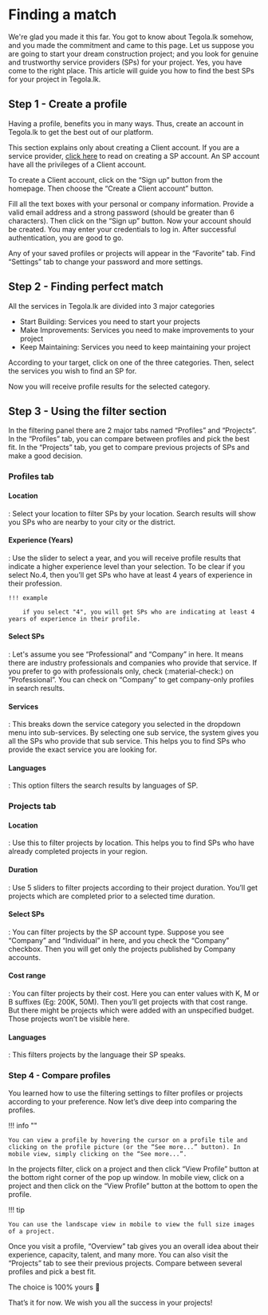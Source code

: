 # Finding a match

We're glad you made it this far. You got to know about Tegola.lk somehow, and you made the commitment and came to this page. Let us suppose you are going to start your dream construction project; and you look for genuine and trustworthy service providers (SPs) for your project. Yes, you have come to the right place. This article will guide you how to find the best SPs for your project in Tegola.lk.

## Step 1 - Create a profile

Having a profile, benefits you in many ways. Thus, create an account in Tegola.lk to get the best out of our platform.

This section explains only about creating a Client account. If you are a service provider, [click here](/creating-accounts/account-types) to read on creating a SP account. An SP account have all the privileges of a Client account.

To create a Client account, click on the “Sign up” button from the homepage. Then choose the “Create a Client account” button.

Fill all the text boxes with your personal or company information. Provide a valid email address and a strong password (should be greater than 6 characters). Then click on the “Sign up” button. Now your account should be created. You may enter your credentials to log in. After successful authentication, you are good to go.

Any of your saved profiles or projects will appear in the “Favorite” tab. Find “Settings” tab to change your password and more settings.

## Step 2 - Finding perfect match

All the services in Tegola.lk are divided into 3 major categories

* Start Building: Services you need to start your projects
* Make Improvements:  Services you need to make improvements to your project
* Keep Maintaining: Services you need to keep maintaining your project

According to your target, click on one of the three categories. Then, select the services you wish to find an SP for.

Now you will receive profile results for the selected category.

## Step 3 - Using the filter section

In the filtering panel there are 2 major tabs named “Profiles” and “Projects”. In the “Profiles” tab, you can compare between profiles and pick the best fit. In the “Projects” tab, you get to compare previous projects of SPs and make a good decision.

### Profiles tab

#### Location

:   Select your location to filter SPs by your location. Search results will show you SPs who are nearby to your city or the district.

#### Experience (Years)

:   Use the slider to select a year, and you will receive profile results that indicate a higher experience level than your selection. To be clear if you select No.4, then you’ll get SPs who have at least 4 years of experience in their profession.

    !!! example

        if you select "4", you will get SPs who are indicating at least 4 years of experience in their profile.

#### Select SPs

:   Let's assume you see “Professional” and “Company” in here. It means there are industry professionals and companies who provide that service. If you prefer to go with professionals only, check (:material-check:) on “Professional”. You can check on “Company” to get company-only profiles in search results.

#### Services

:   This breaks down the service category you selected in the dropdown menu into sub-services. By selecting one sub service, the system gives you all the SPs who provide that sub service. This helps you to find SPs who provide the exact service you are looking for.

#### Languages

:   This option filters the search results by languages of SP.

### Projects tab

#### Location

:   Use this to filter projects by location. This helps you to find SPs who have already completed projects in your region.

#### Duration

:   Use 5 sliders to filter projects according to their project duration. You’ll get projects which are completed prior to a selected time duration.

#### Select SPs

:   You can filter projects by the SP account type. Suppose you see “Company” and “Individual” in here, and you check the “Company” checkbox. Then you will get only the projects published by Company accounts.

#### Cost range

:   You can filter projects by their cost. Here you can enter values with K, M or B suffixes (Eg: 200K, 50M). Then you’ll get projects with that cost range. But there might be projects which were added with an unspecified budget. Those projects won’t be visible here.

#### Languages

:   This filters projects by the language their SP speaks.

### Step 4 - Compare profiles

You learned how to use the filtering settings to filter profiles or projects according to your preference. Now let’s dive deep into comparing the profiles.

!!! info ""

    You can view a profile by hovering the cursor on a profile tile and clicking on the profile picture (or the “See more...” button). In mobile view, simply clicking on the “See more...”.

In the projects filter, click on a project and then click “View Profile” button at the bottom right corner of the pop up window. In mobile view, click on a project and then click on the “View Profile” button at the bottom to open the profile.

!!! tip

    You can use the landscape view in mobile to view the full size images of a project.

Once you visit a profile, “Overview” tab gives you an overall idea about their experience, capacity, talent, and many more. You can also visit the “Projects” tab to see their previous projects. Compare between several profiles and pick a best fit. 

The choice is 100% yours :slightly_smiling_face:

That’s it for now. We wish you all the success in your projects!
